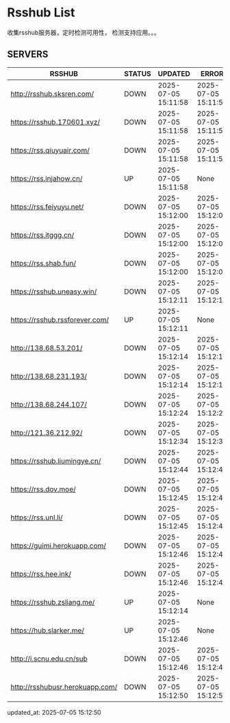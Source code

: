 # Rsshub List

收集rsshub服务器，定时检测可用性， 检测支持应用。。。


## SERVERS

|  RSSHUB   | STATUS  | UPDATED  | ERROR  | TWITTER |  
|  ----  | ----  | ----  | ----  | ---- |  
| http://rsshub.sksren.com/ | DOWN | 2025-07-05 15:11:58 | 2025-07-05 15:11:58 |  
| https://rsshub.170601.xyz/ | DOWN | 2025-07-05 15:11:58 | 2025-07-05 15:11:58 |  
| https://rss.qiuyuair.com/ | DOWN | 2025-07-05 15:11:58 | 2025-07-05 15:11:58 |  
| https://rss.injahow.cn/ | UP | 2025-07-05 15:11:58 | None ||  
| https://rss.feiyuyu.net/ | DOWN | 2025-07-05 15:12:00 | 2025-07-05 15:12:00 |  
| https://rss.itggg.cn/ | DOWN | 2025-07-05 15:12:00 | 2025-07-05 15:12:00 |  
| https://rss.shab.fun/ | DOWN | 2025-07-05 15:12:00 | 2025-07-05 15:12:00 |  
| https://rsshub.uneasy.win/ | DOWN | 2025-07-05 15:12:11 | 2025-07-05 15:12:11 |  
| https://rsshub.rssforever.com/ | UP | 2025-07-05 15:12:11 | None ||  
| http://138.68.53.201/ | DOWN | 2025-07-05 15:12:14 | 2025-07-05 15:12:14 |  
| http://138.68.231.193/ | DOWN | 2025-07-05 15:12:14 | 2025-07-05 15:12:14 |  
| http://138.68.244.107/ | DOWN | 2025-07-05 15:12:24 | 2025-07-05 15:12:24 |  
| http://121.36.212.92/ | DOWN | 2025-07-05 15:12:34 | 2025-07-05 15:12:34 |  
| https://rsshub.liumingye.cn/ | DOWN | 2025-07-05 15:12:44 | 2025-07-05 15:12:44 |  
| https://rss.dov.moe/ | DOWN | 2025-07-05 15:12:45 | 2025-07-05 15:12:45 |  
| https://rss.unl.li/ | DOWN | 2025-07-05 15:12:45 | 2025-07-05 15:12:45 |  
| https://guimi.herokuapp.com/ | DOWN | 2025-07-05 15:12:46 | 2025-07-05 15:12:46 |  
| https://rss.hee.ink/ | DOWN | 2025-07-05 15:12:46 | 2025-07-05 15:12:46 |  
| https://rsshub.zsliang.me/ | UP | 2025-07-05 15:12:14 | None |OK|  
| https://hub.slarker.me/ | UP | 2025-07-05 15:12:46 | None ||  
| http://i.scnu.edu.cn/sub | DOWN | 2025-07-05 15:12:46 | 2025-07-05 15:12:46 |  
| http://rsshubusr.herokuapp.com/ | DOWN | 2025-07-05 15:12:50 | 2025-07-05 15:12:50 |  
  

updated_at: 2025-07-05 15:12:50  
